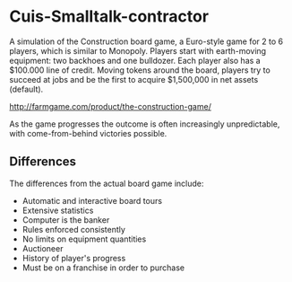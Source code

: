 # Cuis-Smalltalk-contractor
A simulation of the Construction board game, a Euro-style game for 2 to 6 players, which is similar to Monopoly. Players start with earth-moving equipment: two backhoes and one bulldozer. Each player also has a $100.000 line of credit. Moving tokens around the board, players try to succeed at jobs and be the first to acquire $1,500,000 in net assets (default).

http://farmgame.com/product/the-construction-game/

As the game progresses the outcome is often increasingly unpredictable, with come-from-behind victories possible.

## Differences ##
The differences from the actual board game include:

- Automatic and interactive board tours
- Extensive statistics
- Computer is the banker
- Rules enforced consistently
- No limits on equipment quantities
- Auctioneer
- History of player's progress
- Must be on a franchise in order to purchase
